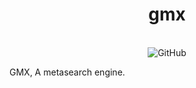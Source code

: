 <h1 align="center">
  gmx
</h1>
<br/>
<div align="center">

  <img alt="GitHub" src="https://img.shields.io/badge/LICENSE-gnu%20gpl%20v3-orange?style=for-the-badge&logo=github">

</div>

GMX, A metasearch engine.

[license-badge]: https://img.shields.io/badge/LICENSE-gnu%20gpl%20v3-orange?style=for-the-badge&logo=github
[license-url]: https://github.com/gamemaster123356/gmx/blob/master/LICENSE
